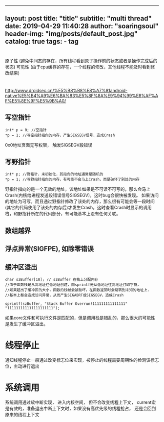 
---
layout:     post
title:      "title"
subtitle:   "multi thread"
date:       2019-04-29 11:40:28
author:     "soaringsoul"
header-img: "img/posts/default_post.jpg"
catalog: true
tags:
    - tag
---

#
原子性 (避免中间态的存在，所有线程看到原子操作前的状态或者是操作完成后的状态)
可见性 (由于cpu缓存的存在，一个线程的修改，其他线程不能及时看到修改结果)

# 
http://www.droidsec.cn/%E5%B8%B8%E8%A7%81android-native%E5%B4%A9%E6%BA%83%E5%8F%8A%E9%94%99%E8%AF%AF%E5%8E%9F%E5%9B%A0/

## 写空指针
```
int* p = 0; //空指针
*p = 1; //写空指针指向的内存，产生SIGSEGV信号，造成Crash
```
0x0地址页面无写权限， 触发SIGSEGV段错误

## 写野指针
```
int* p; //野指针，未初始化，其指向的地址通常是随机的
*p = 1; //写野指针指向的内存，有可能不会马上Crash，而是破坏了别处的内存
```
野指针指向的是一个无效的地址，该地址如果是不可读不可写的，那么会马上Crash(内核给进程发送段错误信号SIGSEGV)，这时bug会很快被发现。
如果访问的地址为可写，而且通过野指针修改了该处的内存，那么很有可能会等一段时间(其它的代码使用了该处的内存后)才发生Crash。这时查看Crash时显示的调用栈，和野指针所在的代码部分，有可能基本上没有任何关联。

## 数组越界
## 浮点异常(SIGFPE), 如除零错误

## 缓冲区溢出
```
char szBuffer[10]; // szBuffer 在栈上分配内存
//由于函数栈是从高地址往低地址创建，而sprintf是从低地址往高地址打印字符，
//如果超出了缓冲区的大小，函数的栈帧会被破坏，在函数返回时会跳转到未知的地址上，
//基本上都会造成访问异常，从而产生SIGABRT或SIGSEGV，造成Crash

sprintf(szBuffer, "Stack Buffer Overrun!111111111111111"  "111111111111111111111");
```

如果core文件和可执行文件是匹配的，但是调用栈是错乱的，那么很大的可能性是发生了缓冲区溢出。


# 线程停止
通知线程停止一般通过改变标志位来实现，被停止的线程需要周期性的检测该标志位，主动进行退出



# 系统调用

系统调用通过软中断实现， 进入内核空间， 但不会改变线程上下文， current宏是有效的，准备退出中断上下文时，如果没有高优先级的线程抢占， 还是会回到原来的线程上下文
